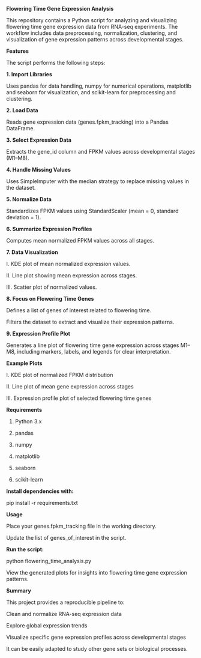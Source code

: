 **Flowering Time Gene Expression Analysis**

This repository contains a Python script for analyzing and visualizing flowering time gene expression data from RNA-seq experiments. The workflow includes data preprocessing, normalization, clustering, and visualization of gene expression patterns across developmental stages.

**Features**

The script performs the following steps:

**1. Import Libraries**

Uses pandas for data handling, numpy for numerical operations, matplotlib and seaborn for visualization, and scikit-learn for preprocessing and clustering.

**2. Load Data**

Reads gene expression data (genes.fpkm_tracking) into a Pandas DataFrame.

**3. Select Expression Data**

Extracts the gene_id column and FPKM values across developmental stages (M1–M8).

**4. Handle Missing Values**

Uses SimpleImputer with the median strategy to replace missing values in the dataset.

**5. Normalize Data**

Standardizes FPKM values using StandardScaler (mean = 0, standard deviation = 1).

**6. Summarize Expression Profiles**

Computes mean normalized FPKM values across all stages.

**7. Data Visualization**

I. KDE plot of mean normalized expression values.

II. Line plot showing mean expression across stages.

III. Scatter plot of normalized values.

**8. Focus on Flowering Time Genes**

Defines a list of genes of interest related to flowering time.

Filters the dataset to extract and visualize their expression patterns.

**9. Expression Profile Plot**

Generates a line plot of flowering time gene expression across stages M1–M8, including markers, labels, and legends for clear interpretation.

**Example Plots**

I. KDE plot of normalized FPKM distribution

II. Line plot of mean gene expression across stages

III. Expression profile plot of selected flowering time genes

**Requirements**

1. Python 3.x

2. pandas

3. numpy

4. matplotlib

5. seaborn

6. scikit-learn

**Install dependencies with:**

pip install -r requirements.txt

**Usage**

Place your genes.fpkm_tracking file in the working directory.

Update the list of genes_of_interest in the script.

**Run the script:**

python flowering_time_analysis.py


View the generated plots for insights into flowering time gene expression patterns.

**Summary**

This project provides a reproducible pipeline to:

Clean and normalize RNA-seq expression data

Explore global expression trends

Visualize specific gene expression profiles across developmental stages

It can be easily adapted to study other gene sets or biological processes.
